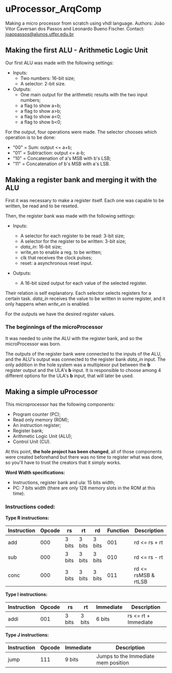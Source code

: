 # uProcessor_ArqComp

Making a micro processor from scratch using vhdl language.
Authors: João Vitor Caversan dos Passos and Leonardo Bueno Fischer.
Contact: joaopassos@alunos.utfpr.edu.br

## Making the first ALU - Arithmetic Logic Unit

Our first ALU was made with the following settings:
 - Inputs:
    - Two numbers: 16-bit size;
    - A selector: 2-bit size.
 - Outputs:
    - One main output for the arithmetic results with the two input numbers;
    - a flag to show a=b;
    - a flag to show a>b;
    - a flag to show a<0;
    - a flag to show b<0;

For the output, four operations were made. The selector chooses which operation is to be done:
 - "00" = Sum: output <= a+b;
 - "01" = Subtraction: output <= a-b;
 - "10" = Concatenation of a's MSB with b's LSB;
 - "11" = Concatenation of b's MSB with a's LSB.


## Making a register bank and merging it with the ALU

First it was necessary to make a register itself. Each one was capable to be written, be read and to be reseted.

Then, the register bank was made with the following settings:
 - Inputs:
    - A selector for each register to be read: 3-bit size;
    - A selector for the register to be written: 3-bit size;
    - *data_in*: 16-bit size;
    - write_en to enable a reg. to be written;
    - clk that receives the clock pulses;
    - reset: a asynchronous reset input.

 - Outputs:
    - A 16-bit sized output for each value of the selected register.

Their relation is self explanatory. Each selector selects registers for a certain task. *data_in* receives the value to be written in some register, and it only happens when *write_en* is enabled.

For the outputs we have the desired register values.

### The beginnings of the microProcessor

It was needed to unite the ALU with the register bank, and so the microProcessor was born.

The outputs of the register bank were connected to the inputs of the ALU, and the ALU's output was connected to the register bank *data_in* input. The only addition in the hole system was a multiplexor put between the __b__ register output and the ULA's __b__ input. It is responsible to choose among 4 different options for the ULA's __b__ input, that will later be used.


## Making a simple uProcessor

This microprocessor has the following components:

 - Program counter (PC);
 - Read only memory (ROM);
 - An instruction register;
 - Register bank;
 - Arithmetic Logic Unit (ALU);
 - Control Unit (CU).

At this point, **the hole project has been changed**, all of those components were created beforehand but there was no time to register
what was done, so you'll have to trust the creators that it simply works.

**Word Width specifications:**
 - Instructions, register bank and ula: 15 bits width;
 - PC: 7 bits width (there are only 128 memory slots in the ROM at this time).

### Instructions coded:
**Type R instructions:**

| Instruction | Opcode |   rs   |   rt   |   rd   | Function |     Description     |
|-------------|--------|--------|--------|--------|----------|---------------------|
| add         | 000    | 3 bits | 3 bits | 3 bits | 001      | rd <= rs + rt       |
| sub         | 000    | 3 bits | 3 bits | 3 bits | 010      | rd <= rs - rt       |
| conc        | 000    | 3 bits | 3 bits | 3 bits | 011      | rd <= rsMSB & rtLSB |

**Type I instructions:**

| Instruction | Opcode |   rs   |   rt   | Immediate |     Description     |
|-------------|--------|--------|--------|-----------|---------------------|
| addi        | 001    | 3 bits | 3 bits | 6 bits    | rs <= rt + Immediate|

**Type J instructions:**

| Instruction | Opcode |   Immediate   |             Description             |
|-------------|--------|---------------|-------------------------------------|
| jump        | 111    | 9 bits        | Jumps to the Immediate mem position |
